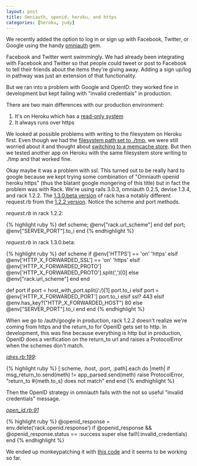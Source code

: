 ```yaml
---
layout: post
title: Omniauth, openid, heroku, and https
categories: [heroku, judy]
---
```


We recently added the option to log in or sign up with Facebook, Twitter, or Google using the handy [omniauth](https://github.com/intridea/omniauth) gem.

Facebook and Twitter went swimmingly. We had already been integrating with Facebook and Twitter so that people could tweet or post to Facebook to tell their friends about the items they're giving away. Adding a sign up/log in pathway was just an extension of that functionality.

But we ran into a problem with Google and OpenID: they worked fine in development but kept failing with "invalid credentials" in production.

There are two main differences with our production environment:
1. It's on Heroku which has a [read-only system](http://devcenter.heroku.com/articles/read-only-filesystem)
2. It always runs over https

We looked at possible problems with writing to the filesystem on Heroku first. Even though we had the [filesystem path set to ./tmp](http://kent.posterous.com/omniauth-rails-3-heroku-google-apps-tempfile), we were still worried about it and thought about [switching to a memcache store](http://www.arailsdemo.com/posts/18). But then we tested another app on Heroku with the same filesystem store writing to ./tmp and that worked fine.

Okay maybe it was a problem with ssl. This turned out to be really hard to google because we kept trying some combination of "Omniauth openid heroku https" (thus the blatant google mongering of this title) but in fact the problem was with Rack. We're using rails 3.0.3, omniauth 0.2.5, devise 1.3.4, and rack 1.2.2. The [1.3.0.beta version](https://github.com/rack/rack/blob/1.3.0.beta/lib/rack/request.rb) of rack has a notably different request.rb from the [1.2.2 version](https://github.com/rack/rack/blob/1.2.2/lib/rack/request.rb). Notice the scheme and port methods.

*request.rb* in rack 1.2.2:

{% highlight ruby %}
def scheme;          @env["rack.url_scheme"]                  end
def port;            @env["SERVER_PORT"].to_i                 end
{% endhighlight %}

*request.rb* in rack 1.3.0.beta:

{% highlight ruby %}
def scheme
  if @env['HTTPS'] == 'on'
    'https'
  elsif @env['HTTP_X_FORWARDED_SSL'] == 'on'
    'https'
  elsif @env['HTTP_X_FORWARDED_PROTO']
    @env['HTTP_X_FORWARDED_PROTO'].split(',')[0]
  else
    @env["rack.url_scheme"]
  end
end

def port
  if port = host_with_port.split(/:/)[1]
    port.to_i
  elsif port = @env['HTTP_X_FORWARDED_PORT']
    port.to_i
  elsif ssl?
    443
  elsif @env.has_key?("HTTP_X_FORWARDED_HOST")
    80
  else
    @env["SERVER_PORT"].to_i
  end
end
{% endhighlight %}

When we go to /auth/google in production, rack 1.2.2 doesn't realize we're coming from https and the return\_to for OpenID gets set to http. In development, this was fine because everything is http but in production, OpenID does a verification on the return_to url and raises a ProtocolError when the schemes don't match.

*[idres.rb:199](https://github.com/openid/ruby-openid/blob/master/lib/openid/consumer/idres.rb)*:

{% highlight ruby %}
[:scheme, :host, :port, :path].each do |meth|
  if msg_return_to.send(meth) != app_parsed.send(meth)
    raise ProtocolError, "return_to #{meth.to_s} does not match"
  end
end
{% endhighlight %}

Then the OpenID strategy in omniauth fails with the not so useful "invalid credentials" message.

*[open_id.rb:91](https://github.com/intridea/omniauth/blob/v0.2.5/oa-openid/l%20ib/omniauth/strategies/open_id.rb)*

{% highlight ruby %}
@openid_response = env.delete('rack.openid.response')
if @openid_response && @openid_response.status == :success
  super
else
  fail!(:invalid_credentials)
end
{% endhighlight %}

We ended up monkeypatching it with [this code](https://gist.github.com/825769) and it seems to be working so far.